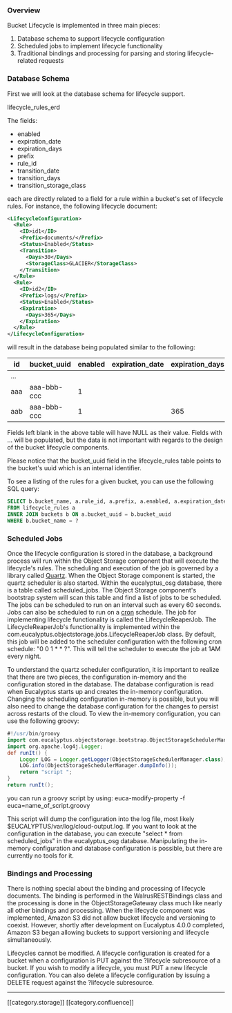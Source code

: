 
### Overview
Bucket Lifecycle is implemented in three main pieces:


1. Database schema to support lifecycle configuration
1. Scheduled jobs to implement lifecycle functionality
1. Traditional bindings and processing for parsing and storing lifecycle-related requests


### Database Schema
First we will look at the database schema for lifecycle support.

lifecycle_rules_erd

The fields:


* enabled
* expiration_date
* expiration_days
* prefix
* rule_id
* transition_date
* transition_days
* transition_storage_class

each are directly related to a field for a rule within a bucket's set of lifecycle rules. For instance, the following lifecycle document:


```xml
<LifecycleConfiguration>
  <Rule>
    <ID>id1</ID>
    <Prefix>documents/</Prefix>
    <Status>Enabled</Status>
    <Transition>
      <Days>30</Days>
      <StorageClass>GLACIER</StorageClass>
    </Transition>
  </Rule>
  <Rule>
    <ID>id2</ID>
    <Prefix>logs/</Prefix>
    <Status>Enabled</Status>
    <Expiration>
      <Days>365</Days>
    </Expiration>
  </Rule>
</LifecycleConfiguration>
```
will result in the database being populated similar to the following:



| id | bucket_uuid | enabled | expiration_date | expiration_days | last_processing_start | prefix | rule_id | transition_date | transition_days | transition_storage_class | creation_timestamp | last_update_timestamp | metadata_perm_uuid | version | 
|  --- |  --- |  --- |  --- |  --- |  --- |  --- |  --- |  --- |  --- |  --- |  --- |  --- |  --- |  --- | 
| ... | 
| aaa | aaa-bbb-ccc | 1 |  |  | ... | documents/ | id1 |  | 30 | GLACIER | ... | ... | ... | ... | 
| aab | aaa-bbb-ccc | 1 |  | 365 | ... | logs/ | id2 |  |  |  | ... | ... | ... | ... | 



Fields left blank in the above table will have NULL as their value. Fields with ... will be populated, but the data is not important with regards to the design of the bucket lifecycle components.

Please notice that the bucket_uuid field in the lifecycle_rules table points to the bucket's uuid which is an internal identifier.

To see a listing of the rules for a given bucket, you can use the following SQL query:


```sql
SELECT b.bucket_name, a.rule_id, a.prefix, a.enabled, a.expiration_date, a.expiration_days, a.transition_date, a.transition_days, a.transition_storage_class
FROM lifecycle_rules a
INNER JOIN buckets b ON a.bucket_uuid = b.bucket_uuid
WHERE b.bucket_name = ?
```

### Scheduled Jobs
Once the lifecycle configuration is stored in the database, a background process will run within the Object Storage component that will execute the lifecycle's rules. The scheduling and execution of the job is governed by a library called [Quartz](http://quartz-scheduler.org/). When the Object Storage component is started, the quartz scheduler is also started. Within the eucalyptus_osg database, there is a table called scheduled_jobs. The Object Storage component's bootstrap system will scan this table and find a list of jobs to be scheduled. The jobs can be scheduled to run on an interval such as every 60 seconds. Jobs can also be scheduled to run on a [cron](http://www.quartz-scheduler.org/documentation/quartz-2.x/examples/Example3) schedule. The job for implementing lifecycle functionality is called the LifecycleReaperJob. The LifecycleReaperJob's functionality is implemented within the com.eucalyptus.objectstorage.jobs.LifecycleReaperJob class. By default, this job will be added to the scheduler configuration with the following cron schedule: "0 0 1 \* \* ?". This will tell the scheduler to execute the job at 1AM every night.

To understand the quartz scheduler configuration, it is important to realize that there are two pieces, the configuration in-memory and the configuration stored in the database. The database configuration is read when Eucalyptus starts up and creates the in-memory configuration. Changing the scheduling configuration in-memory is possible, but you will also need to change the database configuration for the changes to persist across restarts of the cloud. To view the in-memory configuration, you can use the following groovy:


```groovy
#!/usr/bin/groovy
import com.eucalyptus.objectstorage.bootstrap.ObjectStorageSchedulerManager;
import org.apache.log4j.Logger;
def runIt() {
    Logger LOG = Logger.getLogger(ObjectStorageSchedulerManager.class);
    LOG.info(ObjectStorageSchedulerManager.dumpInfo());
    return "script ";
}
return runIt();
```
you can run a groovy script by using: euca-modify-property -f euca=name_of_script.groovy

This script will dump the configuration into the log file, most likely $EUCALYPTUS/var/log/cloud-output.log. If you want to look at the configuration in the database, you can execute "select \* from scheduled_jobs" in the eucalyptus_osg database. Manipulating the in-memory configuration and database configuration is possible, but there are currently no tools for it.


### Bindings and Processing
There is nothing special about the binding and processing of lifecycle documents. The binding is performed in the WalrusRESTBindings class and the processing is done in the ObjectStorageGateway class much like nearly all other bindings and processing. When the lifecycle component was implemented, Amazon S3 did not allow bucket lifecycle and versioning to coexist. However, shortly after development on Eucalyptus 4.0.0 completed, Amazon S3 began allowing buckets to support versioning and lifecycle simultaneously.

Lifecycles cannot be modified. A lifecycle configuration is created for a bucket when a configuration is PUT against the ?lifecycle subresource of a bucket. If you wish to modify a lifecycle, you must PUT a new lifecycle configuration. You can also delete a lifecycle configuration by issuing a DELETE request against the ?lifecycle subresource.





*****

[[category.storage]] 
[[category.confluence]] 
